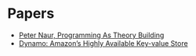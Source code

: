 # Papers

* [Peter Naur, Programming As Theory Building](http://pages.cs.wisc.edu/~remzi/Naur.pdf)
* [Dynamo: Amazon’s Highly Available Key-value Store](https://s3.amazonaws.com/AllThingsDistributed/sosp/amazon-dynamo-sosp2007.pdf)
